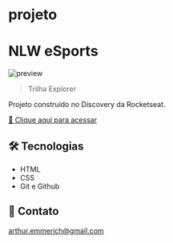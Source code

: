 # projeto
# NLW eSports

![preview](./.github/preview.png)

> Trilha Explorer

Projeto construído no Discovery da Rocketseat.

[🔗 Clique aqui para acessar](https://arthuremmerich.github.io/projeto/)


## 🛠 Tecnologias

- HTML
- CSS
- Git e Github

## 💛 Contato

arthur.emmerich@gmail.com
